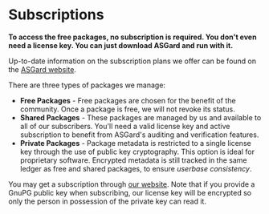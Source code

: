 # Subscriptions

**To access the free packages, no subscription is required. You don't even need
a license key. You can just download ASGard and run with it.**

Up-to-date information on the subscription plans we offer can be found on the
[ASGard website](https://asgard.paragonie.com/plans).

There are three types of packages we manage:

* **Free Packages** - Free packages are chosen for the benefit of the community.
  Once a package is free, we will not revoke its status.
* **Shared Packages** - These packages are managed by us and available to all of
  our subscribers. You'll need a valid license key and active subscription to
  benefit from ASGard's auditing and verification features.
* **Private Packages** - Package metadata is restricted to a single license key
  through the use of public key cryptography. This option is ideal for 
  proprietary software. Encrypted metadata is still tracked in the same ledger
  as free and shared packages, to ensure *userbase consistency*.

You may get a subscription through [our website](https://asgard.paragonie.com).
Note that if you provide a GnuPG public key when subscribing, our license key
will be encrypted so only the person in possession of the private key can read 
it.
